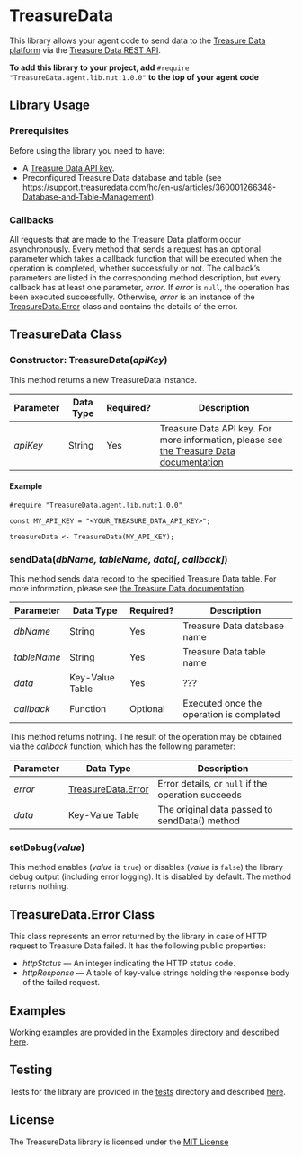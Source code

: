 # TreasureData #

This library allows your agent code to send data to the [Treasure Data platform](https://www.treasuredata.com) via the [Treasure Data REST API](https://support.treasuredata.com/hc/en-us/articles/360000675487-Postback-API).

**To add this library to your project, add** `#require "TreasureData.agent.lib.nut:1.0.0"` **to the top of your agent code**

## Library Usage ##

### Prerequisites ###

Before using the library you need to have:

- A [Treasure Data API key](https://support.treasuredata.com/hc/en-us/articles/360000763288-Get-API-Keys).
- Preconfigured Treasure Data database and table (see https://support.treasuredata.com/hc/en-us/articles/360001266348-Database-and-Table-Management).

### Callbacks ###

All requests that are made to the Treasure Data platform occur asynchronously. Every method that sends a request has an optional parameter which takes a callback function that will be executed when the operation is completed, whether successfully or not. The callback’s parameters are listed in the corresponding method description, but every callback has at least one parameter, *error*. If *error* is `null`, the operation has been executed successfully. Otherwise, *error* is an instance of the [TreasureData.Error](#treasuredataerror-class) class and contains the details of the error.

## TreasureData Class ##

### Constructor: TreasureData(*apiKey*) ###

This method returns a new TreasureData instance.

| Parameter | Data Type | Required? | Description |
| --- | --- | --- | --- |
| *apiKey* | String | Yes | Treasure Data API key. For more information, please see [the Treasure Data documentation](https://support.treasuredata.com/hc/en-us/articles/360000763288-Get-API-Keys) |

#### Example ####

```
#require "TreasureData.agent.lib.nut:1.0.0"

const MY_API_KEY = "<YOUR_TREASURE_DATA_API_KEY>";

treasureData <- TreasureData(MY_API_KEY);
```

### sendData(*dbName, tableName, data[, callback]*) ###

This method sends data record to the specified Treasure Data table. For more information, please see [the Treasure Data documentation](https://support.treasuredata.com/hc/en-us/articles/360000675487-Postback-API#POST%20%2Fpostback%2Fv3%2Fevent%2F%7Bdatabase%7D%2F%7Btable%7D).

| Parameter | Data Type | Required? | Description |
| --- | --- | --- | --- |
| *dbName* | String | Yes | Treasure Data database name |
| *tableName* | String | Yes | Treasure Data table name |
| *data* | Key-Value Table | Yes | ??? |
| *callback* | Function | Optional | Executed once the operation is completed |

This method returns nothing. The result of the operation may be obtained via the *callback* function, which has the following parameter:

| Parameter | Data Type | Description |
| --- | --- | --- |
| *error* | [TreasureData.Error](#treasuredataerror-class) | Error details, or `null` if the operation succeeds |
| *data* | Key-Value Table | The original data passed to sendData() method |

### setDebug(*value*) ###

This method enables (*value* is `true`) or disables (*value* is `false`) the library debug output (including error logging). It is disabled by default. The method returns nothing.

## TreasureData.Error Class ##

This class represents an error returned by the library in case of HTTP request to Treasure Data failed. It has the following public properties:

- *httpStatus* &mdash; An integer indicating the HTTP status code.
- *httpResponse* &mdash; A table of key-value strings holding the response body of the failed request.

## Examples ##

Working examples are provided in the [Examples](./Examples) directory and described [here](./Examples/README.md).

## Testing ##

Tests for the library are provided in the [tests](./tests) directory and described [here](./tests/README.md).

## License ##

The TreasureData library is licensed under the [MIT License](./LICENSE)
